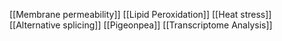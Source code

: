 [[Membrane permeability]]
[[Lipid Peroxidation]]
[[Heat stress]]
[[Alternative splicing]]
[[Pigeonpea]]
[[Transcriptome Analysis]]
